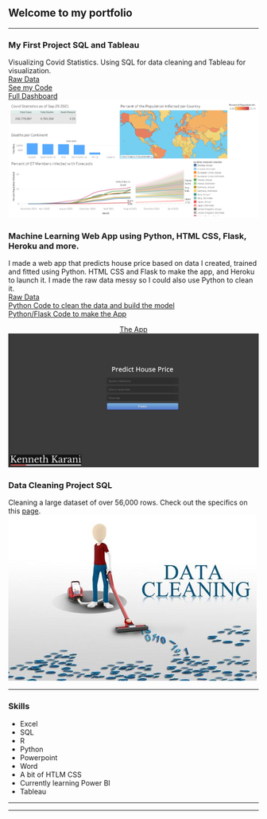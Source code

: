 ## Welcome to my portfolio

---

### My First Project SQL and Tableau

Visualizing Covid Statistics. Using SQL for data cleaning and Tableau for visualization. 
<br> 
 <a href="https://ourworldindata.org/covid-deaths">Raw Data</a> 
 <br>
 <a href="https://github.com/kennethkarani/CovidProject/blob/main/Project!.sql">See my Code</a> 
 <br>
 <a href="https://public.tableau.com/app/profile/kenneth3673/viz/CovidDashboard_16335821837750/Dashboard1">Full Dashboard</a> 
<img src="images/Dashboard1.png?raw=true"/>

### Machine Learning Web App using Python, HTML CSS, Flask, Heroku and more. 

I made a web app that predicts house price based on data I created, trained and fitted using Python. HTML CSS and Flask to make the app, and Heroku to launch it. I made the raw data messy so I could also use Python to clean it.
<br>
<a href="https://github.com/kennethkarani/simple-machine-learning-app/blob/main/price.csv">Raw Data</a> 
<br>
<a href="https://github.com/kennethkarani/simple-machine-learning-app/blob/main/model.py">Python Code to clean the data and build the model</a> 
<br>
<a href="https://github.com/kennethkarani/simple-machine-learning-app/blob/main/app.py">Python/Flask Code to make the App</a>
<br>
<center>
<a href="https://ml-house-prices-app.herokuapp.com/">The App</a> 
</center>
<img src="images/apppic.png?raw=true"/>




### Data Cleaning Project SQL

Cleaning a large dataset of over 56,000 rows. Check out the specifics on this <a href="https://github.com/kennethkarani/Data-Cleaning-SQL">page</a>.
<img src="images/DataCleaning.jpeg?raw=true"/>

---

### Skills

- Excel
- SQL
- R
- Python
- Powerpoint
- Word
- A bit of HTLM CSS
- Currently learning Power BI
- Tableau

---




---
<p style="font-size:11px"></p>
<!-- Remove above link if you don't want to attibute -->
